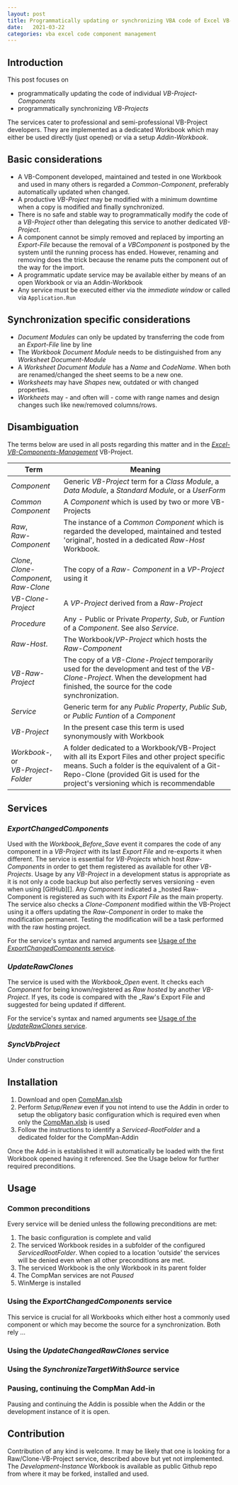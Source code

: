 ```yaml
---
layout: post
title: Programmatically updating or synchronizing VBA code of Excel VB-Project Components
date:   2021-03-22
categories: vba excel code component management
---
```


## Introduction
This post focuses on
 - programmatically updating the code of individual _VB-Project-Components_
 - programmatically synchronizing  _VB-Projects_

The services cater to professional and semi-professional VB-Project developers. They are implemented as a dedicated Workbook which may either be used directly (just opened) or via a setup _Addin-Workbook_.


## Basic considerations
- A VB-Component developed, maintained and tested in one Workbook and used in many others is regarded a _Common-Component_, preferably automatically updated when changed.
- A productive _VB-Project_ may be modified with a minimum downtime when a copy is modified and finally synchronized.
- There is no safe and stable way to programmatically modify the code of a _VB-Project_  other than delegating this service to another dedicated _VB-Project_.
- A component cannot be simply removed and replaced by importing an _Export-File_ because the removal of a _VBComponent_ is postponed by the system until the running process has ended. However, renaming and removing does the trick because the rename puts the component out of the way for the import.
- A programmatic update service may be available either by means of an open Workbook or via an Addin-Workbook
- Any service must be executed either via the _immediate window_ or called via `Application.Run`

## Synchronization specific considerations
- _Document Modules_ can only be updated by transferring the code from an _Export-File_ line by line
- The _Workbook Document Module_ needs to be distinguished from any _Worksheet Document-Module_
- A _Worksheet Document Module_ has a _Name_ and _CodeName_. When both are renamed/changed the sheet seems to be a new one.
- _Worksheets_ may have _Shapes_ new,  outdated or with changed properties.
- _Workheets_ may - and often will - come with range names and design changes such like new/removed columns/rows.

## Disambiguation
The terms below are used in all posts regarding this matter and in the _[Excel-VB-Components-Management][2]_ VB-Project.


| Term             | Meaning                  |
|------------------|------------------------- |
|_Component_       | Generic _VB-Project_ term for a _Class Module_, a  _Data Module_, a _Standard Module_, or a _UserForm_  |
|_Common Component_| A _Component_ which is used by two or more VB-Projects |
| _Raw_,<br>_Raw-Component_ | The instance of a _Common Component_ which is regarded the developed, maintained and tested 'original', hosted in a dedicated _Raw-Host_ Workbook. |
| _Clone_,<br>_Clone-Component_,<br>_Raw-Clone_ | The copy of a _Raw- Component_ in a _VP-Project_ using it |
|_VB-Clone-Project_ | A _VP-Project_ derived from a _Raw-Project_ |
|_Procedure_     | Any - Public or Private _Property_, _Sub_, or _Funtion_ of a _Component_. See also _Service_.
|_Raw-Host_.     | The Workbook/_VP-Project_ which hosts the _Raw-Component_ |
|_VB-Raw-Project_ | The copy of a _VB-Clone-Project_ temporarily used for the development and test of the _VB-Clone-Project_. When the development had finished, the source for the code synchronization.|
|_Service_       | Generic term for any _Public Property_, _Public Sub_, or _Public Funtion_ of a _Component_ |
|_VB-Project_     | In the present case this term is used synonymously with Workbook |
| _Workbook-_, or<br>_VB-Project-Folder_ | A folder dedicated to a Workbook/VB-Project with all its Export Files and other project specific means. Such a folder is the equivalent of a Git-Repo-Clone (provided Git is used for the project's versioning which is recommendable |


## Services
### _ExportChangedComponents_
Used with the _Workbook_Before_Save_ event it compares the code of any component in a _VB-Project_ with its last _Export File_ and re-exports it when different. The service is essential for _VB-Projects_ which host _Raw-Components_ in order to get them registered as available for other _VB-Projects_. Usage by any _VB-Project_ in a development status is appropriate as it is not only a code backup but also perfectly serves versioning - even when using [GitHub][]. Any _Component_ indicated a _hosted Raw-Component is registered as such with its _Export File_ as the main property.<br>
The service also checks a _Clone-Component_ modified within the VB-Project using it a offers updating the _Raw-Component_ in order to make the modification permanent. Testing the modification will be a task performed with the raw hosting project.

For the service's syntax and named arguments see [Usage of the _ExportChangedComponents_ service](#usage-of-the-exportchangedcomponents-service).

### _UpdateRawClones_
The service is used with the _Workbook\_Open_ event. It checks each _Component_ for being known/registered as _Raw_  _hosted_ by another _VB-Project_. If yes, its code is compared with the _Raw's Export File and suggested for being updated if different.

For the service's syntax and named arguments see [Usage of the  _UpdateRawClones_ service](#usage-of-the-updaterawclones-service).

### _SyncVbProject_
Under construction

## Installation
1. Download and open [CompMan.xlsb][1]
2. Perform _Setup/Renew_ even if you not intend to use the Addin in order to setup the obligatory basic configuration which is required even when only the [CompMan.xlsb][1] is used  
3. Follow the instructions to identify a _Serviced-RootFolder_ and a dedicated folder for the CompMan-Addin

Once the Add-in is established it will automatically be loaded with the first Workbook opened having it referenced. See the Usage below for further required preconditions.


## Usage
### Common preconditions
Every service will be denied unless the following preconditions are met:
1. The basic configuration is complete and valid
2. The serviced Workbook resides in a subfolder of the configured _ServicedRootFolder_. When copied to a location 'outside' the services will be denied even when all other preconditions are met.
3. The serviced Workbook is the only Workbook in its parent folder
4. The CompMan services are not _Paused_
5. WinMerge is installed

### Using the _ExportChangedComponents_ service
This service is crucial for all Workbooks which either host a commonly used component or which may become the source for a synchronization. Both rely ...

### Using the _UpdateChangedRawClones_ service

### Using the _SynchronizeTargetWithSource_ service


### Pausing, continuing the CompMan Add-in
Pausing and continuing the Addin is possible when the Addin or the development instance of it is open.

  
## Contribution
Contribution of any kind is welcome. It may be likely that one is looking for a Raw/Clone-VB-Project service, described above but yet not implemented. The _Development-Instance_ Workbook is available as public Github repo from where it may be forked, installed and used.


[1]:https://gitcdn.link/repo/warbe-maker/VBA-Components-Management-Services/master/CompMan.xlsb
[2]:https://GitHub.com/warbe-maker/VBA-Components-Management-Services
